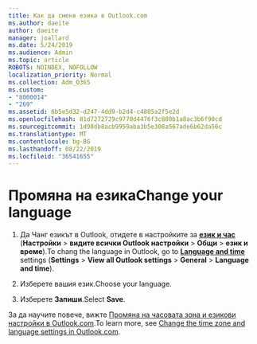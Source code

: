 ```yaml
---
title: Как да сменя езика в Outlook.com
ms.author: daeite
author: daeite
manager: joallard
ms.date: 5/24/2019
ms.audience: Admin
ms.topic: article
ROBOTS: NOINDEX, NOFOLLOW
localization_priority: Normal
ms.collection: Adm_O365
ms.custom:
- "8000014"
- "269"
ms.assetid: 6b5e5d32-d247-4dd9-b2d4-c4805a2f5e2d
ms.openlocfilehash: 81d7272729c9770d4476f3c880b1a8ac3b6f90cd
ms.sourcegitcommit: 1d98db8acb9959aba3b5e308a567ade6b62da56c
ms.translationtype: MT
ms.contentlocale: bg-BG
ms.lasthandoff: 08/22/2019
ms.locfileid: "36541655"
---
```

# <a name="change-your-language"></a><span data-ttu-id="57eac-102">Промяна на езика</span><span class="sxs-lookup"><span data-stu-id="57eac-102">Change your language</span></span>

1. <span data-ttu-id="57eac-103">Да Чанг езикът в Outlook, отидете в настройките за [**език и час**](https://outlook.live.com/mail/options/general/timeAndLanguage/regional) (**Настройки** \> **видите всички Outlook настройки** > **Общи** > **език и време**).</span><span class="sxs-lookup"><span data-stu-id="57eac-103">To chang the language in Outlook, go to [**Language and time**](https://outlook.live.com/mail/options/general/timeAndLanguage/regional) settings (**Settings** \> **View all Outlook settings** > **General** > **Language and time**).</span></span>

2. <span data-ttu-id="57eac-104">Изберете вашия език.</span><span class="sxs-lookup"><span data-stu-id="57eac-104">Choose your language.</span></span>

3. <span data-ttu-id="57eac-105">Изберете **Запиши**.</span><span class="sxs-lookup"><span data-stu-id="57eac-105">Select **Save**.</span></span>

<span data-ttu-id="57eac-106">За да научите повече, вижте [Промяна на часовата зона и езикови настройки в Outlook.com](https://go.microsoft.com/fwlink/p/?linkid=873132).</span><span class="sxs-lookup"><span data-stu-id="57eac-106">To learn more, see [Change the time zone and language settings in Outlook.com](https://go.microsoft.com/fwlink/p/?linkid=873132).</span></span>